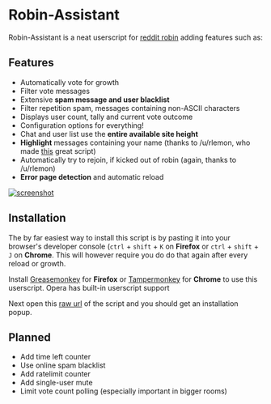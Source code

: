 # Robin-Assistant
Robin-Assistant is a neat userscript for [reddit robin](https://www.reddit.com/robin/) adding features such as:

## Features

* Automatically vote for growth
* Filter vote messages
* Extensive **spam message and user blacklist**
* Filter repetition spam, messages containing non-ASCII characters
* Displays user count, tally and current vote outcome
* Configuration options for everything!
* Chat and user list use the **entire available site height**
* **Highlight** messages containing your name (thanks to /u/rlemon, who made [this](https://gist.github.com/rlemon/cc13cb4c31861e5d5ba2a92bfc920aeb) great script)
* Automatically try to rejoin, if kicked out of robin (again, thanks to /u/rlemon)
* **Error page detection** and automatic reload

[![screenshot](https://raw.githubusercontent.com/LeoVerto/Robin-Assistant/dev/screenshot.png)](#screenshot)

## Installation

The by far easiest way to install this script is by pasting it into your browser's developer console (`ctrl` + `shift` + `K` on **Firefox** or `ctrl` + `shift` + `J` on **Chrome**. This will however require you do do that again after every reload or growth.

Install [Greasemonkey](https://addons.mozilla.org/en-US/firefox/addon/greasemonkey/) for **Firefox** or [Tampermonkey](https://chrome.google.com/webstore/detail/tampermonkey/dhdgffkkebhmkfjojejmpbldmpobfkfo) for **Chrome** to use this userscript.
Opera has built-in userscript support

Next open this [raw url](https://github.com/LeoVerto/Robin-Assistant/raw/master/robin-assistant.user.js) of the script and you should get an installation popup.

## Planned

* Add time left counter
* Use online spam blacklist
* Add ratelimit counter
* Add single-user mute
* Limit vote count polling (especially important in bigger rooms)

